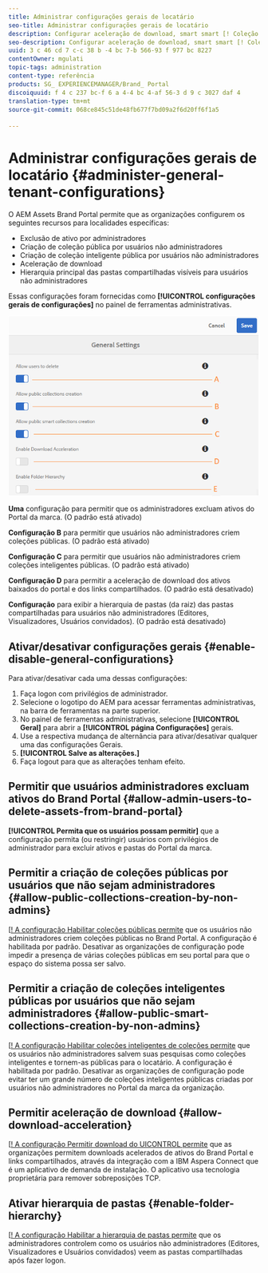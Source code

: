 ```yaml
---
title: Administrar configurações gerais de locatário
seo-title: Administrar configurações gerais de locatário
description: Configurar aceleração de download, smart smart [! Coleção de UICONTROL], pública [! Coleção de UICONTROL, e permite que usuários administradores excluam ativos em inquilinos.
seo-description: Configurar aceleração de download, smart smart [! Coleção de UICONTROL], pública [! Coleção de UICONTROL, e permite que usuários administradores excluam ativos em inquilinos.
uuid: 3 c 46 cd 7 c-c 38 b -4 bc 7-b 566-93 f 977 bc 8227
contentOwner: mgulati
topic-tags: administration
content-type: referência
products: SG_ EXPERIENCEMANAGER/Brand_ Portal
discoiquuid: f 4 c 237 bc-f 6 a 4-4 bc 4-af 56-3 d 9 c 3027 daf 4
translation-type: tm+mt
source-git-commit: 068ce845c51de48fb677f7bd09a2f6d20ff6f1a5

---
```



# Administrar configurações gerais de locatário {#administer-general-tenant-configurations}

O AEM Assets Brand Portal permite que as organizações configurem os seguintes recursos para localidades específicas:

* Exclusão de ativo por administradores
* Criação de coleção pública por usuários não administradores
* Criação de coleção inteligente pública por usuários não administradores
* Aceleração de download
* Hierarquia principal das pastas compartilhadas visíveis para usuários não administradores

Essas configurações foram fornecidas como **[!UICONTROL configurações gerais de configurações]** no painel de ferramentas administrativas.

![](assets/general-configs.png)

**Uma** configuração para permitir que os administradores excluam ativos do Portal da marca. (O padrão está ativado)

**Configuração B** para permitir que usuários não administradores criem coleções públicas. (O padrão está ativado)

**Configuração C** para permitir que usuários não administradores criem coleções inteligentes públicas. (O padrão está ativado)

**Configuração D** para permitir a aceleração de download dos ativos baixados do portal e dos links compartilhados. (O padrão está desativado)

**Configuração** para exibir a hierarquia de pastas (da raiz) das pastas compartilhadas para usuários não administradores (Editores, Visualizadores, Usuários convidados). (O padrão está desativado)

## Ativar/desativar configurações gerais {#enable-disable-general-configurations}

Para ativar/desativar cada uma dessas configurações:

1. Faça logon com privilégios de administrador.
2. Selecione o logotipo do AEM para acessar ferramentas administrativas, na barra de ferramentas na parte superior.
3. No painel de ferramentas administrativas, selecione **[!UICONTROL Geral]** para abrir a **[!UICONTROL página Configurações]** gerais.
4. Use a respectiva mudança de alternância para ativar/desativar qualquer uma das configurações Gerais.
5. **[!UICONTROL Salve as alterações.]**
6. Faça logout para que as alterações tenham efeito.

## Permitir que usuários administradores excluam ativos do Brand Portal {#allow-admin-users-to-delete-assets-from-brand-portal}

**[!UICONTROL Permita que os usuários possam permitir]** que a configuração permita (ou restringir) usuários com privilégios de administrador para excluir ativos e pastas do Portal da marca.

## Permitir a criação de coleções públicas por usuários que não sejam administradores {#allow-public-collections-creation-by-non-admins}

[[! A configuração Habilitar coleções públicas permite](../using/brand-portal-share-collection.md#main-pars-text-1915052376) que os usuários não administradores criem coleções públicas no Brand Portal. A configuração é habilitada por padrão. Desativar as organizações de configuração pode impedir a presença de várias coleções públicas em seu portal para que o espaço do sistema possa ser salvo.

## Permitir a criação de coleções inteligentes públicas por usuários que não sejam administradores {#allow-public-smart-collections-creation-by-non-admins}

[[! A configuração Habilitar coleções inteligentes de coleções permite](../using/brand-portal-searching.md#main-pars-header-500620467) que os usuários não administradores salvem suas pesquisas como coleções inteligentes e tornem-as públicas para o locatário. A configuração é habilitada por padrão. Desativar as organizações de configuração pode evitar ter um grande número de coleções inteligentes públicas criadas por usuários não administradores no Portal da marca da organização.

## Permitir aceleração de download {#allow-download-acceleration}

[[! A configuração Permitir download do UICONTROL permite](../using/accelerated-download.md) que as organizações permitem downloads acelerados de ativos do Brand Portal e links compartilhados, através da integração com a IBM Aspera Connect que é um aplicativo de demanda de instalação. O aplicativo usa tecnologia proprietária para remover sobreposições TCP.

## Ativar hierarquia de pastas {#enable-folder-hierarchy}

[[! A configuração Habilitar a hierarquia de pastas permite](../using/brand-portal-sharing-folders.md#non-admin-user-access-to-shared-folders) que os administradores controlem como os usuários não administradores (Editores, Visualizadores e Usuários convidados) veem as pastas compartilhadas após fazer logon.
